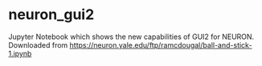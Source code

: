 # neuron_gui2
Jupyter Notebook which shows the new capabilities of GUI2 for NEURON. Downloaded from https://neuron.yale.edu/ftp/ramcdougal/ball-and-stick-1.ipynb

